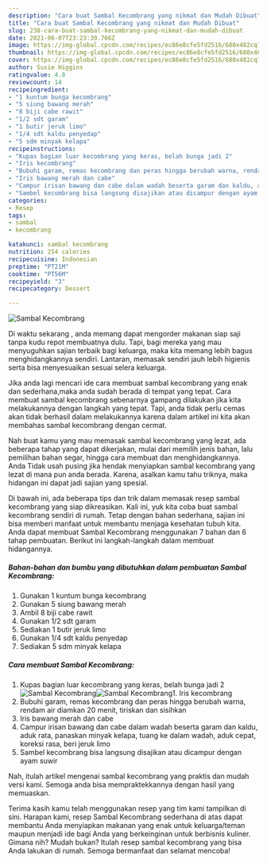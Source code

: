 ```yaml
---
description: "Cara buat Sambal Kecombrang yang nikmat dan Mudah Dibuat"
title: "Cara buat Sambal Kecombrang yang nikmat dan Mudah Dibuat"
slug: 238-cara-buat-sambal-kecombrang-yang-nikmat-dan-mudah-dibuat
date: 2021-06-07T23:23:39.766Z
image: https://img-global.cpcdn.com/recipes/ec86e8cfe5fd2516/680x482cq70/sambal-kecombrang-foto-resep-utama.jpg
thumbnail: https://img-global.cpcdn.com/recipes/ec86e8cfe5fd2516/680x482cq70/sambal-kecombrang-foto-resep-utama.jpg
cover: https://img-global.cpcdn.com/recipes/ec86e8cfe5fd2516/680x482cq70/sambal-kecombrang-foto-resep-utama.jpg
author: Susie Higgins
ratingvalue: 4.8
reviewcount: 14
recipeingredient:
- "1 kuntum bunga kecombrang"
- "5 siung bawang merah"
- "8 biji cabe rawit"
- "1/2 sdt garam"
- "1 butir jeruk limo"
- "1/4 sdt kaldu penyedap"
- "5 sdm minyak kelapa"
recipeinstructions:
- "Kupas bagian luar kecombrang yang keras, belah bunga jadi 2"
- "Iris kecombrang"
- "Bubuhi garam, remas kecombrang dan peras hingga berubah warna, rendam air diamkan 20 menit, tiriskan dan sisihkan"
- "Iris bawang merah dan cabe"
- "Campur irisan bawang dan cabe dalam wadah beserta garam dan kaldu, aduk rata, panaskan minyak kelapa, tuang ke dalam wadah, aduk cepat, koreksi rasa, beri jeruk limo"
- "Sambel kecombrang bisa langsung disajikan atau dicampur dengan ayam suwir"
categories:
- Resep
tags:
- sambal
- kecombrang

katakunci: sambal kecombrang 
nutrition: 254 calories
recipecuisine: Indonesian
preptime: "PT21M"
cooktime: "PT56M"
recipeyield: "3"
recipecategory: Dessert

---
```



![Sambal Kecombrang](https://img-global.cpcdn.com/recipes/ec86e8cfe5fd2516/680x482cq70/sambal-kecombrang-foto-resep-utama.jpg)

Di waktu  sekarang , anda memang dapat mengorder makanan siap saji tanpa kudu repot membuatnya dulu. Tapi, bagi mereka yang mau menyuguhkan sajian terbaik bagi keluarga, maka kita memang lebih bagus menghidangkannya sendiri. Lantaran, memasak sendiri jauh lebih higienis serta bisa menyesuaikan sesuai selera keluarga.

Jika anda lagi mencari ide cara membuat sambal kecombrang yang enak dan sederhana,maka anda sudah berada di tempat yang tepat. Cara membuat sambal kecombrang  sebenarnya gampang dilakukan jika kita melakukannya dengan langkah yang tepat. Tapi, anda tidak perlu cemas akan tidak berhasil dalam melakukannya 
karena dalam artikel ini kita akan membahas sambal kecombrang dengan cermat.  



Nah buat kamu yang mau memasak sambal kecombrang yang lezat, ada beberapa tahap yang dapat dikerjakan, mulai dari memilih jenis bahan, lalu pemilihan bahan segar, hingga cara membuat dan menghidangkannya. Anda Tidak usah pusing jika hendak menyiapkan sambal kecombrang yang lezat di mana pun anda berada. Karena, asalkan kamu  tahu triknya, maka hidangan ini dapat jadi sajian yang spesial.

Di bawah ini, ada beberapa tips dan trik dalam memasak resep sambal kecombrang yang siap dikreasikan. Kali ini, yuk kita coba buat sambal kecombrang sendiri di rumah. Tetap dengan bahan sederhana, sajian ini bisa memberi manfaat untuk membantu menjaga kesehatan tubuh kita. Anda dapat membuat Sambal Kecombrang menggunakan 7 bahan dan 6 tahap pembuatan. Berikut ini langkah-langkah dalam membuat hidangannya.

<!--inarticleads1-->

##### Bahan-bahan dan bumbu yang dibutuhkan dalam pembuatan Sambal Kecombrang:

1. Gunakan 1 kuntum bunga kecombrang
1. Gunakan 5 siung bawang merah
1. Ambil 8 biji cabe rawit
1. Gunakan 1/2 sdt garam
1. Sediakan 1 butir jeruk limo
1. Gunakan 1/4 sdt kaldu penyedap
1. Sediakan 5 sdm minyak kelapa




<!--inarticleads2-->

##### Cara membuat Sambal Kecombrang:

1. Kupas bagian luar kecombrang yang keras, belah bunga jadi 2
<img src="https://img-global.cpcdn.com/steps/2c48ace18c4ab985/160x128cq70/sambal-kecombrang-langkah-memasak-1-foto.jpg" alt="Sambal Kecombrang"><img src="https://img-global.cpcdn.com/steps/ccc0ad2743f41082/160x128cq70/sambal-kecombrang-langkah-memasak-1-foto.jpg" alt="Sambal Kecombrang">1. Iris kecombrang
1. Bubuhi garam, remas kecombrang dan peras hingga berubah warna, rendam air diamkan 20 menit, tiriskan dan sisihkan
1. Iris bawang merah dan cabe
1. Campur irisan bawang dan cabe dalam wadah beserta garam dan kaldu, aduk rata, panaskan minyak kelapa, tuang ke dalam wadah, aduk cepat, koreksi rasa, beri jeruk limo
1. Sambel kecombrang bisa langsung disajikan atau dicampur dengan ayam suwir




Nah, itulah artikel mengenai  sambal kecombrang  yang praktis dan mudah versi kami. Semoga anda bisa mempraktekkannya dengan hasil yang memuaskan. 

Terima kasih kamu telah menggunakan resep yang tim kami tampilkan di sini. Harapan kami, resep  Sambal Kecombrang sederhana di atas dapat membantu Anda menyiapkan makanan yang enak untuk keluarga/teman maupun menjadi ide bagi Anda yang berkeinginan untuk berbisnis kuliner. Gimana nih? Mudah bukan? Itulah resep sambal kecombrang yang bisa Anda lakukan di rumah. Semoga bermanfaat dan selamat mencoba!

